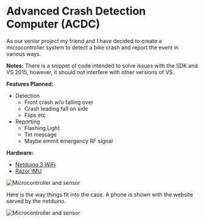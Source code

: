 Advanced Crash Detection Computer (ACDC)
========================================

As our senior project my friend and I have decided to create a microcontroller system to detect a bike crash and report the event in various ways.

**Notes:**
There is a snippet of code intended to solve issues with the SDK and VS 2015, however, it should not interfere with other versions of VS.


**Features Planned:**
* Detection
  * Front crash w/o falling over
  * Crash leading fall on side
  * Flips etc
* Reporting
  * Flashing Light
  * Txt message
  * Maybe emmit emergency RF signal

**Hardware:**
* [Netduino 3 WiFi](http://www.netduino.com/netduino3wifi/specs.htm)
* [Razor IMU](https://www.sparkfun.com/products/10736)

![Microcontroller and sensor](/Photos/hardware.png?raw=true)


Here is the way things fit into the case. A phone is shown with the website served by the netduino.

![Microcontroller and sensor](/Photos/hardware.png?raw=true)
